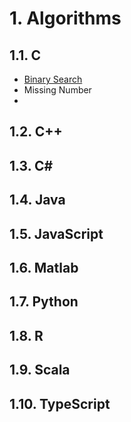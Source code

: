 # 1. Algorithms

## 1.1. C 
<ul>
    <li><a href="C/binary-search.c">Binary Search</a></li>
    <li>Missing Number</li>
    <li></li>
</ul>

## 1.2. C++

## 1.3. C#

## 1.4. Java

## 1.5. JavaScript

## 1.6. Matlab

## 1.7. Python

## 1.8. R

## 1.9. Scala

## 1.10. TypeScript


